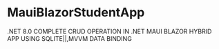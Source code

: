 # MauiBlazorStudentApp
.NET 8.0 COMPLETE CRUD OPERATION IN .NET MAUI BLAZOR HYBRID APP USING SQLITE||,MVVM DATA BINDING
